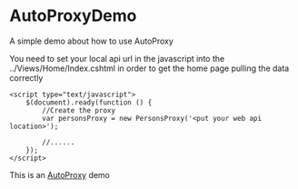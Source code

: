 AutoProxyDemo
=============

A simple demo about how to use AutoProxy

You need to set your local api url in the javascript into the ../Views/Home/Index.cshtml in order to
get the home page pulling the data correctly

    <script type="text/javascript">
        $(document).ready(function () {
            //Create the proxy
            var personsProxy = new PersonsProxy('<put your web api location>');
            
            //......
        });
    </script>

This is an [AutoProxy](https://github.com/Yoinbol/AutoProxy) demo